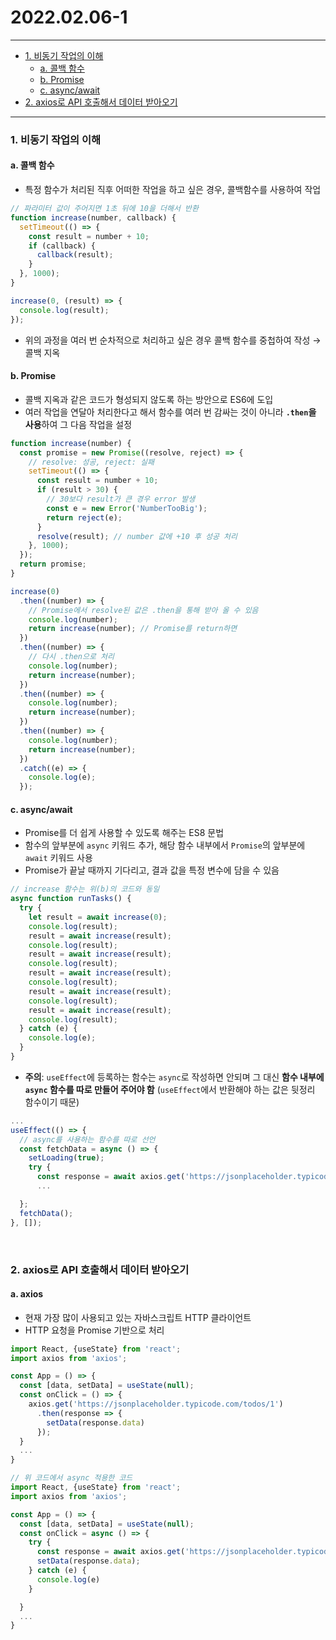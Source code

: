 # 2022.02.06-1

---

- [1. 비동기 작업의 이해](#1-비동기-작업의-이해)
  - [a. 콜백 함수](#a-콜백-함수)
  - [b. Promise](#b-promise)
  - [c. async/await](#c-asyncawait)
- [2. axios로 API 호출해서 데이터 받아오기](#2-axios로-api-호출해서-데이터-받아오기)

---

### 1. 비동기 작업의 이해

#### a. 콜백 함수

- 특정 함수가 처리된 직후 어떠한 작업을 하고 싶은 경우, 콜백함수를 사용하여 작업

```js
// 파라미터 값이 주어지면 1초 뒤에 10을 더해서 반환
function increase(number, callback) {
  setTimeout(() => {
    const result = number + 10;
    if (callback) {
      callback(result);
    }
  }, 1000);
}

increase(0, (result) => {
  console.log(result);
});
```

- 위의 과정을 여러 번 순차적으로 처리하고 싶은 경우 콜백 함수를 중첩하여 작성 → 콜백 지옥

#### b. Promise

- 콜백 지옥과 같은 코드가 형성되지 않도록 하는 방안으로 ES6에 도입
- 여러 작업을 연달아 처리한다고 해서 함수를 여러 번 감싸는 것이 아니라 **`.then`을 사용**하여 그 다음 작업을 설정

```js
function increase(number) {
  const promise = new Promise((resolve, reject) => {
    // resolve: 성공, reject: 실패
    setTimeout(() => {
      const result = number + 10;
      if (result > 30) {
        // 30보다 result가 큰 경우 error 발생
        const e = new Error('NumberTooBig');
        return reject(e);
      }
      resolve(result); // number 값에 +10 후 성공 처리
    }, 1000);
  });
  return promise;
}

increase(0)
  .then((number) => {
    // Promise에서 resolve된 값은 .then을 통해 받아 올 수 있음
    console.log(number);
    return increase(number); // Promise를 return하면
  })
  .then((number) => {
    // 다시 .then으로 처리
    console.log(number);
    return increase(number);
  })
  .then((number) => {
    console.log(number);
    return increase(number);
  })
  .then((number) => {
    console.log(number);
    return increase(number);
  })
  .catch((e) => {
    console.log(e);
  });
```

#### c. async/await

- Promise를 더 쉽게 사용할 수 있도록 해주는 ES8 문법
- 함수의 앞부분에 `async` 키워드 추가, 해당 함수 내부에서 `Promise`의 앞부분에 `await` 키워드 사용
- Promise가 끝날 때까지 기다리고, 결과 값을 특정 변수에 담을 수 있음

```js
// increase 함수는 위(b)의 코드와 동일
async function runTasks() {
  try {
    let result = await increase(0);
    console.log(result);
    result = await increase(result);
    console.log(result);
    result = await increase(result);
    console.log(result);
    result = await increase(result);
    console.log(result);
    result = await increase(result);
    console.log(result);
    result = await increase(result);
    console.log(result);
  } catch (e) {
    console.log(e);
  }
}
```

- **주의**: `useEffect`에 등록하는 함수는 `async`로 작성하면 안되며 그 대신 **함수 내부에 `async` 함수를 따로 만들어 주어야 함** (`useEffect`에서 반환해야 하는 값은 뒷정리 함수이기 때문)

```js
...
useEffect(() => {
  // async를 사용하는 함수를 따로 선언
  const fetchData = async () => {
    setLoading(true);
    try {
      const response = await axios.get('https://jsonplaceholder.typicode.com/todos/1')
      ...

  };
  fetchData();
}, []);
```

<br/>

### 2. axios로 API 호출해서 데이터 받아오기

#### a. axios

- 현재 가장 많이 사용되고 있는 자바스크립트 HTTP 클라이언트
- HTTP 요청을 Promise 기반으로 처리

```js
import React, {useState} from 'react';
import axios from 'axios';

const App = () => {
  const [data, setData] = useState(null);
  const onClick = () => {
    axios.get('https://jsonplaceholder.typicode.com/todos/1')
      .then(response => {
        setData(response.data)
      });
  }
  ...
}
```

```js
// 위 코드에서 async 적용한 코드
import React, {useState} from 'react';
import axios from 'axios';

const App = () => {
  const [data, setData] = useState(null);
  const onClick = async () => {
    try {
      const response = await axios.get('https://jsonplaceholder.typicode.com/todos/1')
      setData(response.data);
    } catch (e) {
      console.log(e)
    }

  }
  ...
}
```
